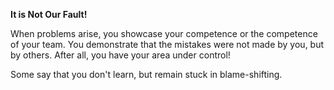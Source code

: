 **It is Not Our Fault!**

When problems arise, you showcase your competence or the competence of your team. You demonstrate that the mistakes were not made by you, but by others. After all, you have your area under control!

Some say that you don't learn, but remain stuck in blame-shifting.
